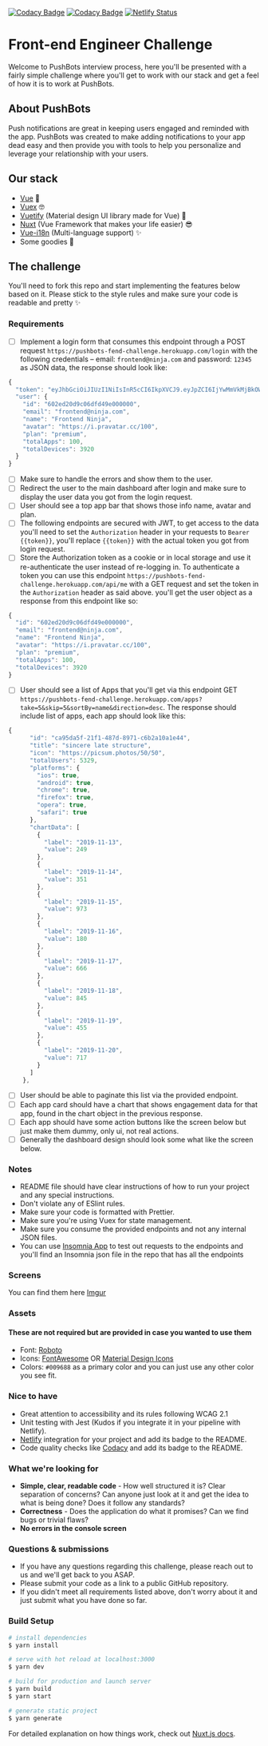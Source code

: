 [![Codacy Badge](https://api.codacy.com/project/badge/Grade/1949b8e7c942477890cf86385f5c2823)](https://www.codacy.com?utm_source=github.com&utm_medium=referral&utm_content=SherifGhoz/PushBots&utm_campaign=Badge_Grade) [![Codacy Badge](https://api.codacy.com/project/badge/Coverage/1949b8e7c942477890cf86385f5c2823)](https://www.codacy.com?utm_source=github.com&utm_medium=referral&utm_content=SherifGhoz/PushBots&utm_campaign=Badge_Coverage) [![Netlify Status](https://api.netlify.com/api/v1/badges/46f5c338-c69f-4c2a-ae91-2584dc3a446f/deploy-status)](https://app.netlify.com/sites/pushbots/deploys)

# Front-end Engineer Challenge

Welcome to PushBots interview process, here you'll be presented with a fairly simple challenge where you'll get to work with our stack and get a feel of how it is to work at PushBots.

## About PushBots

Push notifications are great in keeping users engaged and reminded with the app. PushBots was created to make adding notifications to your app dead easy and then provide you with tools to help you personalize and leverage your relationship with your users.

## Our stack

-   [Vue](https://vuejs.org/) 🚀
-   [Vuex](https://vuex.vuejs.org/) 🤓
-   [Vuetify](http://vuetifyjs.com/) (Material design UI library made for Vue) 🎨
-   [Nuxt](https://nuxtjs.org/) (Vue Framework that makes your life easier) 😎
-   [Vue-i18n](https://kazupon.github.io/vue-i18n/) (Multi-language support) ✨
-   Some goodies 🎁

## The challenge

You'll need to fork this repo and start implementing the features below based on it.
Please stick to the style rules and make sure your code is readable and pretty ✨

### Requirements

-   [ ] Implement a login form that consumes this endpoint through a POST request `https://pushbots-fend-challenge.herokuapp.com/login` with the following credentials – email: `frontend@ninja.com` and password: `12345` as JSON data, the response should look like: 

```js
{
  "token": "eyJhbGciOiJIUzI1NiIsInR5cCI6IkpXVCJ9.eyJpZCI6IjYwMmVkMjBkOWMwNmRmZDQ5ZTAwMDAwMCIsImlhdCI6MTU3NDI0MzI2NywiZXhwIjoxNTc0MjU0MDY3fQ.kcaHD6m2seyKo27LeDHI-WpBAHl-c4awSIY3mEg2vQE",
  "user": {
    "id": "602ed20d9c06dfd49e000000",
    "email": "frontend@ninja.com",
    "name": "Frontend Ninja",
    "avatar": "https://i.pravatar.cc/100",
    "plan": "premium",
    "totalApps": 100,
    "totalDevices": 3920
  }
}
```

-   [ ] Make sure to handle the errors and show them to the user.
-   [ ] Redirect the user to the main dashboard after login and make sure to display the user data you got from the login request.  
-   [ ] User should see a top app bar that shows those info name, avatar and plan.
-   [ ] The following endpoints are secured with JWT, to get access to the data you'll need to set the `Authorization` header in your requests to `Bearer {{token}}`, you'll replace `{{token}}` with the actual token you got from login request.
-   [ ] Store the Authorization token as a cookie or in local storage and use it re-authenticate the user instead of re-logging in. To authenticate a token you can use this endpoint `https://pushbots-fend-challenge.herokuapp.com/api/me` with a GET request and set the token in the `Authorization` header as said above. you'll get the user object as a response from this endpoint like so:

```js
{
  "id": "602ed20d9c06dfd49e000000",
  "email": "frontend@ninja.com",
  "name": "Frontend Ninja",
  "avatar": "https://i.pravatar.cc/100",
  "plan": "premium",
  "totalApps": 100,
  "totalDevices": 3920
}
```

-   [ ] User should see a list of Apps that you'll get via this endpoint GET `https://pushbots-fend-challenge.herokuapp.com/apps?take=5&skip=5&sortBy=name&direction=desc`. The response should include list of apps, each app should look like this: 

```js
{
      "id": "ca95da5f-21f1-487d-8971-c6b2a10a1e44",
      "title": "sincere late structure",
      "icon": "https://picsum.photos/50/50",
      "totalUsers": 5329,
      "platforms": {
        "ios": true,
        "android": true,
        "chrome": true,
        "firefox": true,
        "opera": true,
        "safari": true
      },
      "chartData": [
        {
          "label": "2019-11-13",
          "value": 249
        },
        {
          "label": "2019-11-14",
          "value": 351
        },
        {
          "label": "2019-11-15",
          "value": 973
        },
        {
          "label": "2019-11-16",
          "value": 180
        },
        {
          "label": "2019-11-17",
          "value": 666
        },
        {
          "label": "2019-11-18",
          "value": 845
        },
        {
          "label": "2019-11-19",
          "value": 455
        },
        {
          "label": "2019-11-20",
          "value": 717
        }
      ]
    },
```

-   [ ] User should be able to paginate this list via the provided endpoint.
-   [ ] Each app card should have a chart that shows engagement data for that app, found in the chart object in the previous response.
-   [ ] Each app should have some action buttons like the screen below but just make them dummy, only ui, not real actions.
-   [ ] Generally the dashboard design should look some what like the screen below.

### Notes

-   README file should have clear instructions of how to run your project and any special instructions.
-   Don't violate any of ESlint rules.
-   Make sure your code is formatted with Prettier.
-   Make sure you're using Vuex for state management.
-   Make sure you consume the provided endpoints and not any internal JSON files.
-   You can use [Insomnia App](https://insomnia.rest/) to test out requests to the endpoints and you'll find an Insomnia json file in the repo that has all the endpoints

### Screens

You can find them here [Imgur](https://imgur.com/a/QggfTA7)

### Assets

#### These are not required but are provided in case you wanted to use them

-   Font: [Roboto](https://fonts.google.com/specimen/Roboto)
-   Icons: [FontAwesome](https://fontawesome.com/icons) OR [Material Design Icons](https://materialdesignicons.com/)
-   Colors: `#009688` as a primary color and you can just use any other color you see fit.

### Nice to have

-   Great attention to accessibility and its rules following WCAG 2.1
-   Unit testing with Jest (Kudos if you integrate it in your pipeline with Netlify).
-   [Netlify](https://netlify.com/) integration for your project and add its badge to the README.
-   Code quality checks like [Codacy](https://www.codacy.com/) and add its badge to the README.

### What we're looking for

-   **Simple, clear, readable code** - How well structured it is? Clear separation of concerns? Can anyone just look at it and get the idea to what is being done? Does it follow any standards?
-   **Correctness** - Does the application do what it promises? Can we find bugs or trivial flaws?
-   **No errors in the console screen** 

### Questions & submissions

-   If you have any questions regarding this challenge, please reach out to us and we'll get back to you ASAP.
-   Please submit your code as a link to a public GitHub repository.
-   If you didn't meet all requirements listed above, don't worry about it and just submit what you have done so far.

### Build Setup

```bash
# install dependencies
$ yarn install

# serve with hot reload at localhost:3000
$ yarn dev

# build for production and launch server
$ yarn build
$ yarn start

# generate static project
$ yarn generate
```

For detailed explanation on how things work, check out [Nuxt.js docs](https://nuxtjs.org).
